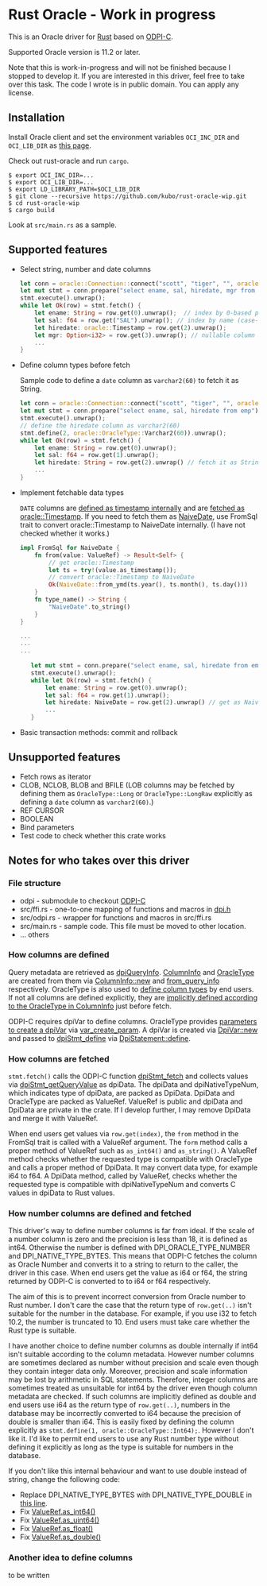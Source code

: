 # Rust Oracle - Work in progress

This is an Oracle driver for [Rust][] based on [ODPI-C][].

Supported Oracle version is 11.2 or later.

Note that this is work-in-progress and will not be finished because
I stopped to develop it. If you are interested in this driver, feel
free to take over this task. The code I wrote is in public domain.
You can apply any license.

## Installation

Install Oracle client and set the environment variables `OCI_INC_DIR` and `OCI_LIB_DIR` as [this page][install-node-oracledb].

Check out rust-oracle and run `cargo`.
```shell
$ export OCI_INC_DIR=...
$ export OCI_LIB_DIR=...
$ export LD_LIBRARY_PATH=$OCI_LIB_DIR
$ git clone --recursive https://github.com/kubo/rust-oracle-wip.git
$ cd rust-oracle-wip
$ cargo build
```

Look at `src/main.rs` as a sample.

## Supported features

* Select string, number and date columns
  ```rust
  let conn = oracle::Connection::connect("scott", "tiger", "", oracle::AuthMode::Default).unwrap();
  let mut stmt = conn.prepare("select ename, sal, hiredate, mgr from emp").unwrap();
  stmt.execute().unwrap();
  while let Ok(row) = stmt.fetch() {
      let ename: String = row.get(0).unwrap();  // index by 0-based position
      let sal: f64 = row.get("SAL").unwrap(); // index by name (case-sensitive)
      let hiredate: oracle::Timestamp = row.get(2).unwrap();
      let mgr: Option<i32> = row.get(3).unwrap(); // nullable column must be get as Option<...> to avoid panic
      ...
  }
  ```

* Define column types before fetch

  Sample code to define a `date` column as `varchar2(60)` to fetch it as String.
  ```rust
  let conn = oracle::Connection::connect("scott", "tiger", "", oracle::AuthMode::Default).unwrap();
  let mut stmt = conn.prepare("select ename, sal, hiredate from emp").unwrap();
  stmt.execute().unwrap();
  // define the hiredate column as varchar2(60)
  stmt.define(2, oracle::OracleType::Varchar2(60)).unwrap();
  while let Ok(row) = stmt.fetch() {
      let ename: String = row.get(0).unwrap();
      let sal: f64 = row.get(1).unwrap();
      let hiredate: String = row.get(2).unwrap() // fetch it as String
      ...
  }
  ```

* Implement fetchable data types

  `DATE` columns are [defined as timestamp internally][tsdef] and are [fetched
  as oracle::Timestamp][tsget]. If you need to fetch them as [NaiveDate][], use FromSql
  trait to convert oracle::Timestamp to NaiveDate internally.
  (I have not checked whether it works.)
  ```rust
  impl FromSql for NaiveDate {
      fn from(value: ValueRef) -> Result<Self> {
          // get oracle::Timestamp
          let ts = try!(value.as_timestamp());
          // convert oracle::Timestamp to NaiveDate
          Ok(NaiveDate::from_ymd(ts.year(), ts.month(), ts.day()))
      }
      fn type_name() -> String {
          "NaiveDate".to_string()
      }
  }

  ...
  ...
  ...
   
     let mut stmt = conn.prepare("select ename, sal, hiredate from emp").unwrap();
     stmt.execute().unwrap();
     while let Ok(row) = stmt.fetch() {
         let ename: String = row.get(0).unwrap();
         let sal: f64 = row.get(1).unwrap();
         let hiredate: NaiveDate = row.get(2).unwrap() // get as NaiveDate
         ...
     }
   ```

* Basic transaction methods: commit and rollback

## Unsupported features

* Fetch rows as iterator
* CLOB, NCLOB, BLOB and BFILE (LOB columns may be fetched by defining them as `OracleType::Long` or `OracleType::LongRaw` explicitly as defining a `date` column as `varchar2(60)`.)
* REF CURSOR
* BOOLEAN
* Bind parameters
* Test code to check whether this crate works

## Notes for who takes over this driver

### File structure

* odpi - submodule to checkout [ODPI-C]
* src/ffi.rs - one-to-one mapping of functions and macros in [dpi.h][]
* src/odpi.rs - wrapper for functions and macros in src/ffi.rs
* src/main.rs - sample code. This file must be moved to other location.
* ... others

### How columns are defined

Query metadata are retrieved as [dpiQueryInfo][]. [ColumnInfo][] and [OracleType][] are
created from them via [ColumnInfo::new][] and [from_query_info][] respectively. OracleType
is also used to [define column types][stmt.define] by end users. If not all columns are defined explicitly,
they are [implicitly defined according to the OracleType in ColumnInfo][stmt.define_columns] just before fetch.

ODPI-C requires dpiVar to define columns. OracleType provides [parameters to create a dpiVar][dpiConn_newVar]
via [var_create_param][]. A dpiVar is created via [DpiVar::new] and passed to [dpiStmt_define][] via
[DpiStatement::define].

### How columns are fetched

`stmt.fetch()` calls the ODPI-C function [dpiStmt_fetch] and collects values via
[dpiStmt_getQueryValue][] as dpiData. The dpiData and dpiNativeTypeNum, which indicates
type of dpiData, are packed as DpiData. DpiData and OracleType are packed as ValueRef.
ValueRef is public and dpiData and DpiData are private in the crate. If I develop further,
I may remove DpiData and merge it with ValueRef.

When end users get values via `row.get(index)`, the `from` method in the FromSql trait
is called with a ValueRef argument. The `form` method calls a proper method of ValueRef
such as `as_int64()` and `as_string()`. A ValueRef method checks whether the requested
type is compatible with OracleType and calls a proper method of DpiData. It may convert
data type, for example i64 to f64. A DpiData method, called by ValueRef, checks whether
the requested type is compatible with dpiNativeTypeNum and converts C values in dpiData
to Rust values.

### How number columns are defined and fetched

This driver's way to define number columns is far from ideal. If the scale of a number
column is zero and the precision is less than 18, it is defined as int64. Otherwise the
number is defined with DPI_ORACLE_TYPE_NUMBER and DPI_NATIVE_TYPE_BYTES. This means that
ODPI-C fetches the column as Oracle Number and converts it to a string to return to the
caller, the driver in this case. When end users get the value as i64 or f64, the string
returned by ODPI-C is converted to to i64 or f64 respectively.

The aim of this is to prevent incorrect conversion from Oracle number to Rust number.
I don't care the case that the return type of `row.get(..)` isn't suitable for the number
in the database. For example, if you use i32 to fetch 10.2, the number is truncated to
10. End users must take care whether the Rust type is suitable.

I have another choice to define number columns as double internally if int64 isn't suitable
according to the column metadata. However number columns are sometimes declared as number
without precision and scale even though they contain integer data only. Moreover, precision
and scale information may be lost by arithmetic in SQL statements. Therefore, integer
columns are sometimes treated as unsuitable for int64 by the driver even though column
metadata are checked. If such columns are implicitly defined as double and end users use
i64 as the return type of `row.get(..)`, numbers in the database may be incorrectly
converted to i64 because the precision of double is smaller than i64. This is easily
fixed by defining the column explicitly as `stmt.define(1, oracle::OracleType::Int64);`. 
However I don't like it. I'd like to permit end users to use any Rust number type
without defining it explicitly as long as the type is suitable for numbers in the database.

If you don't like this internal behaviour and want to use double instead of string,
change the following code:

* Replace DPI_NATIVE_TYPE_BYTES with DPI_NATIVE_TYPE_DOUBLE in [this line][numdef].
* Fix [ValueRef.as_int64()][num2int64]
* Fix [ValueRef.as_uint64()][num2uint64]
* Fix [ValueRef.as_float()][num2float]
* Fix [ValueRef.as_double()][num2double]

### Another idea to define columns

to be written

[Rust]:                 https://www.rust-lang.org/

[install-node-oracledb]: https://github.com/oracle/node-oracledb/blob/master/INSTALL.md

[NaiveDate]:            https://docs.rs/chrono/0.3.0/chrono/naive/date/struct.NaiveDate.html

[tsdef]:                https://github.com/kubo/rust-oracle-wip/blob/4c6cada847/src/odpi.rs#L251-L252
[tsget]:                https://github.com/kubo/rust-oracle-wip/blob/4c6cada847/src/odpi.rs#L1369-L1379

[dpiQueryInfo]:         https://github.com/kubo/rust-oracle-wip/blob/4c6cada847/src/ffi.rs#L454-L466

[OracleType]:           https://github.com/kubo/rust-oracle-wip/blob/4c6cada847/src/odpi.rs#L131-L186
[from_query_info]:      https://github.com/kubo/rust-oracle-wip/blob/4c6cada847/src/odpi.rs#L190-L223
[var_create_param]:     https://github.com/kubo/rust-oracle-wip/blob/4c6cada847/src/odpi.rs#L226-L288

[ColumnInfo]:           https://github.com/kubo/rust-oracle-wip/blob/4c6cada847/src/odpi.rs#L1192-L1196
[ColumnInfo::new]:      https://github.com/kubo/rust-oracle-wip/blob/4c6cada847/src/odpi.rs#L1211-L1217

[stmt.define]:          https://github.com/kubo/rust-oracle-wip/blob/4c6cada847/src/lib.rs#L225-L230
[stmt.define_columns]:  https://github.com/kubo/rust-oracle-wip/blob/4c6cada847/src/lib.rs#L250-L260

[DpiStatement::define]: https://github.com/kubo/rust-oracle-wip/blob/4c6cada847/src/odpi.rs#L1151-L1156

[DpiVar]:               https://github.com/kubo/rust-oracle-wip/blob/4c6cada847/src/odpi.rs#L1235-L1239
[DpiVar::new]:          https://github.com/kubo/rust-oracle-wip/blob/4c6cada847/src/odpi.rs#L1242-L1254

[numdef]:               https://github.com/kubo/rust-oracle-wip/blob/4c6cada847/src/odpi.rs#L249-L250
[num2int64]:            https://github.com/kubo/rust-oracle-wip/blob/4c6cada847/src/value_ref.rs#L63-L66
[num2uint64]:           https://github.com/kubo/rust-oracle-wip/blob/4c6cada847/src/value_ref.rs#L100-L103
[num2float]:            https://github.com/kubo/rust-oracle-wip/blob/4c6cada847/src/value_ref.rs#L149-L152
[num2double]:           https://github.com/kubo/rust-oracle-wip/blob/4c6cada847/src/value_ref.rs#L127-L130

[ODPI-C]:               https://oracle.github.io/odpi/
[dpiStmt_define]:       https://oracle.github.io/odpi/doc/public_functions/dpiStmt.html#c.dpiStmt_define
[dpiStmt_fetch]:        https://oracle.github.io/odpi/doc/public_functions/dpiStmt.html#c.dpiStmt_fetch
[dpiStmt_getQueryValue]: https://oracle.github.io/odpi/doc/public_functions/dpiStmt.html#c.dpiStmt_getQueryValue
[dpiConn_newVar]:       https://oracle.github.io/odpi/doc/public_functions/dpiConn.html#c.dpiConn_newVar
[dpi.h]:                https://github.com/oracle/odpi/blob/master/include/dpi.h
